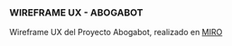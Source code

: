
### WIREFRAME UX - ABOGABOT

Wireframe UX del Proyecto Abogabot, realizado en [MIRO](https://miro.com/app/board/uXjVOJ8yous=/?invite_link_id=483009881973)
